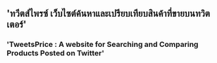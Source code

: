 ## 'ทวีตส์ไพรซ์ เว็บไซต์ค้นหาและเปรียบเทียบสินค้าที่ขายบนทวิตเตอร์'
### 'TweetsPrice : A website for Searching and Comparing Products Posted on Twitter'
